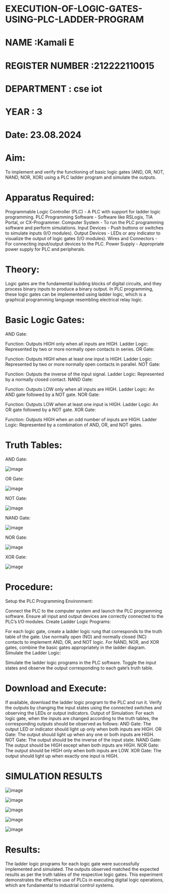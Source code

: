 # EXECUTION-OF-LOGIC-GATES-USING-PLC-LADDER-PROGRAM


 # NAME :Kamali E
 # REGISTER NUMBER :212222110015
 # DEPARTMENT : cse iot
 # YEAR : 3
 # Date: 23.08.2024 
 
# Aim:
To implement and verify the functioning of basic logic gates (AND, OR, NOT, NAND, NOR, XOR) using a PLC ladder program and simulate the outputs.

# Apparatus Required:
Programmable Logic Controller (PLC) - A PLC with support for ladder logic programming.
PLC Programming Software - Software like RSLogix, TIA Portal, or CX-Programmer.
Computer System - To run the PLC programming software and perform simulations.
Input Devices - Push buttons or switches to simulate inputs (I/O modules).
Output Devices - LEDs or any indicator to visualize the output of logic gates (I/O modules).
Wires and Connectors - For connecting input/output devices to the PLC.
Power Supply - Appropriate power supply for PLC and peripherals.


# Theory:
Logic gates are the fundamental building blocks of digital circuits, and they process binary inputs to produce a binary output. In PLC programming, these logic gates can be implemented using ladder logic, which is a graphical programming language resembling electrical relay logic.

# Basic Logic Gates:
AND Gate:

Function: Outputs HIGH only when all inputs are HIGH.
Ladder Logic: Represented by two or more normally open contacts in series.
OR Gate:

Function: Outputs HIGH when at least one input is HIGH.
Ladder Logic: Represented by two or more normally open contacts in parallel.
NOT Gate:

Function: Outputs the inverse of the input signal.
Ladder Logic: Represented by a normally closed contact.
NAND Gate:

Function: Outputs LOW only when all inputs are HIGH.
Ladder Logic: An AND gate followed by a NOT gate.
NOR Gate:

Function: Outputs LOW when at least one input is HIGH.
Ladder Logic: An OR gate followed by a NOT gate.
XOR Gate:

Function: Outputs HIGH when an odd number of inputs are HIGH.
Ladder Logic: Represented by a combination of AND, OR, and NOT gates.
# Truth Tables:

AND Gate:

![image](https://github.com/user-attachments/assets/f5ca2c25-a785-4f61-83c3-2b8c6a5dd6de)

OR Gate:

![image](https://github.com/user-attachments/assets/a4a319ed-b3dd-44da-bc43-93000a52b9e6)


NOT Gate:

![image](https://github.com/user-attachments/assets/b4fd7d35-5d81-4e4f-9fda-6bc8ef6acf0f)


NAND Gate:

![image](https://github.com/user-attachments/assets/652856a7-0ef2-4ca5-8472-48b9f7a4572c)


NOR Gate:

![image](https://github.com/user-attachments/assets/4483c48b-5814-41d2-97e2-99a116ac5c54)

XOR Gate:

![image](https://github.com/user-attachments/assets/fe825ede-bf08-4cf7-a19f-a3070c190bd7)

# Procedure:
Setup the PLC Programming Environment:

Connect the PLC to the computer system and launch the PLC programming software.
Ensure all input and output devices are correctly connected to the PLC’s I/O modules.
Create Ladder Logic Programs:

For each logic gate, create a ladder logic rung that corresponds to the truth table of the gate.
Use normally open (NO) and normally closed (NC) contacts to implement AND, OR, and NOT logic.
For NAND, NOR, and XOR gates, combine the basic gates appropriately in the ladder diagram.
Simulate the Ladder Logic:

Simulate the ladder logic programs in the PLC software.
Toggle the input states and observe the output corresponding to each gate’s truth table.
# Download and Execute:

If available, download the ladder logic program to the PLC and run it.
Verify the outputs by changing the input states using the connected switches and observing the LEDs or output indicators.
Output of Simulation:
For each logic gate, when the inputs are changed according to the truth tables, the corresponding outputs should be observed as follows:
AND Gate: The output LED or indicator should light up only when both inputs are HIGH.
OR Gate: The output should light up when any one or both inputs are HIGH.
NOT Gate: The output should be the inverse of the input state.
NAND Gate: The output should be HIGH except when both inputs are HIGH.
NOR Gate: The output should be HIGH only when both inputs are LOW.
XOR Gate: The output should light up when exactly one input is HIGH.


# SIMULATION RESULTS 

![image](https://github.com/user-attachments/assets/dbe4a61e-c96e-4533-9ede-0108ce4bcf34)

![image](https://github.com/user-attachments/assets/47410d00-aa4c-408e-ab35-c9c0dc64a707)

![image](https://github.com/user-attachments/assets/3359511c-1ac8-4f27-9fcc-880affc3f76e)

![image](https://github.com/user-attachments/assets/9f423530-eb03-408c-8e69-166edb6d7cbd)

![image](https://github.com/user-attachments/assets/805a9579-7953-4d7c-9418-28b7c4eccbcb)

# Results:
The ladder logic programs for each logic gate were successfully implemented and simulated.
The outputs observed matched the expected results as per the truth tables of the respective logic gates.
This experiment demonstrates the effective use of PLCs in executing digital logic operations, which are fundamental to industrial control systems.
